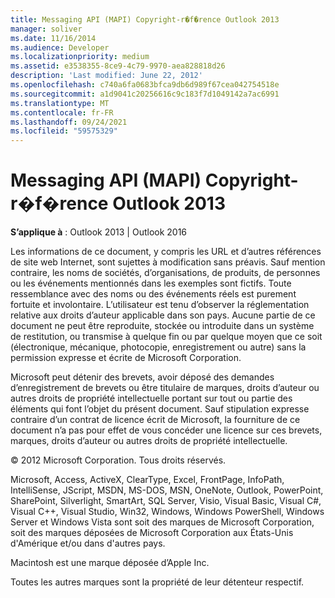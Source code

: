 ```yaml
---
title: Messaging API (MAPI) Copyright-r�f�rence Outlook 2013
manager: soliver
ms.date: 11/16/2014
ms.audience: Developer
ms.localizationpriority: medium
ms.assetid: e3538355-8ce9-4c79-9970-aea828818d26
description: 'Last modified: June 22, 2012'
ms.openlocfilehash: c740a6fa0683bfca9db6d989f67cea042754518e
ms.sourcegitcommit: a1d9041c20256616c9c183f7d1049142a7ac6991
ms.translationtype: MT
ms.contentlocale: fr-FR
ms.lasthandoff: 09/24/2021
ms.locfileid: "59575329"
---
```

# <a name="outlook-messaging-api-mapi-reference-copyright-notice"></a>Messaging API (MAPI) Copyright-r�f�rence Outlook 2013

 
  
**S’applique à** : Outlook 2013 | Outlook 2016 
  
Les informations de ce document, y compris les URL et d’autres références de site web Internet, sont sujettes à modification sans préavis. Sauf mention contraire, les noms de sociétés, d’organisations, de produits, de personnes ou les événements mentionnés dans les exemples sont fictifs. Toute ressemblance avec des noms ou des événements réels est purement fortuite et involontaire. L’utilisateur est tenu d’observer la réglementation relative aux droits d’auteur applicable dans son pays. Aucune partie de ce document ne peut être reproduite, stockée ou introduite dans un système de restitution, ou transmise à quelque fin ou par quelque moyen que ce soit (électronique, mécanique, photocopie, enregistrement ou autre) sans la permission expresse et écrite de Microsoft Corporation.
  
Microsoft peut détenir des brevets, avoir déposé des demandes d’enregistrement de brevets ou être titulaire de marques, droits d’auteur ou autres droits de propriété intellectuelle portant sur tout ou partie des éléments qui font l’objet du présent document. Sauf stipulation expresse contraire d’un contrat de licence écrit de Microsoft, la fourniture de ce document n’a pas pour effet de vous concéder une licence sur ces brevets, marques, droits d’auteur ou autres droits de propriété intellectuelle.
  
© 2012 Microsoft Corporation. Tous droits réservés.
  
Microsoft, Access, ActiveX, ClearType, Excel, FrontPage, InfoPath, IntelliSense, JScript, MSDN, MS-DOS, MSN, OneNote, Outlook, PowerPoint, SharePoint, Silverlight, SmartArt, SQL Server, Visio, Visual Basic, Visual C#, Visual C++, Visual Studio, Win32, Windows, Windows PowerShell, Windows Server et Windows Vista sont soit des marques de Microsoft Corporation, soit des marques déposées de Microsoft Corporation aux États-Unis d'Amérique et/ou dans d'autres pays.
  
Macintosh est une marque déposée d’Apple Inc.
  
Toutes les autres marques sont la propriété de leur détenteur respectif.
  

